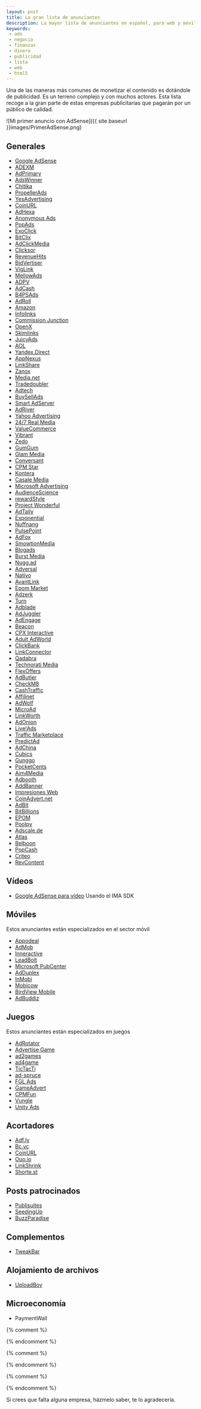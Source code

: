 ```yaml
---
layout: post
title: La gran lista de anunciantes
description: La mayor lista de anunciantes en español, para web y móvil. Detallada y actualizada.
keywords:
 - ads
 - negocio
 - finanzas
 - dinero
 - publicidad
 - lista
 - web
 - html5
---
```


Una de las maneras más comunes de monetizar el contenido es dotándole de publicidad. Es un terreno complejo y con muchos actores. Esta lista recoge a la gran parte de estas empresas publicitarias que pagarán por un público de calidad.

![Mi primer anuncio con AdSense]({{ site.baseurl }}images/PrimerAdSense.png)

## Generales

* [Google AdSense](http://www.google.com/adsense)
* [ADEXM](http://adexm.com/register.php?ref=aarroyoc)
* [AdPrimary](https://adprimary.com/?ref=1579)
* [AdsWinner](https://adswinner.com/?ref=743)
* [Chitika](http://www.chitika.com/publishers/apply?refid=aarroyoc)
* [PropellerAds](http://www.propellerads.com/?rfd=h0p)
* [YesAdvertising](http://member.yesadvertising.com/member/auth/signup?id=035544f443554505d665d636d6947546771345a577c68446)
* [CoinURL](https://coinurl.com/index.php?ref=e0d0dc05a28d4c3cc3dd02b33d12c02f)
* [AdHexa](https://www.adhexa.com/?ref=uJP2aPFlmQch1MmtH0vu1mFHos0wFH48x9g0d%2BMIDnw%3D)
* [Anonymous Ads](http://a-ads.com?partner=62441)
* [PopAds](https://www.popads.net/users/refer/455347)
* [ExoClick](http://www.exoclick.com/signup.php?login=aarroyoc)
* [BitClix](http://bitclix.com/?r=10685)
* [AdClickMedia](http://adclickmedia.com/m/index.cgi/aarroyoc)
* [Clicksor](http://signup.clicksor.com/advertise_here.php?nid=1&srid=&ref=354761)
* [RevenueHits](http://www.revenuehits.com/lps/v41/?ref=@RH@k9femhtc1JNlkkLEB146pQ)
* [BidVertiser](http://www.bidvertiser.com/bdv/bidvertiser/bdv_ref_publisher.dbm?Ref_Option=pub&Ref_PID=686703)
* [VigLink](http://viglink.com/?vgref=1735505)
* [MellowAds](https://mellowads.com/)
* [ADPV](http://adpv.com)
* [AdCash](http://adcash.com)
* [B4PSAds](http://b4psads.com)
* [AdRoll](http://www.adroll.com)
* [Amazon](https://affiliate-program.amazon.com)
* [Infolinks](https://www.infolinks.com)
* [Commission Junction](http://www.es.cj.com)
* [OpenX](http://openx.com)
* [Skimlinks](http://skimlinks.com)
* [JuicyAds](http://juicyads.com)
* [AOL](http://advertising.aol.com)
* [Yandex.Direct](https://direct.yandex.com)
* [AppNexus](http://appnexus.com)
* [LinkShare](http://marketing.rakuten.com/affiliate-marketing)
* [Zanox](http://www.zanox.com)
* [Media.net](http://www.media.net)
* [Tradedoubler](http://tradedoubler.com)
* [Adtech](http://ad-tech.com)
* [BuySellAds](https://buysellads.com)
* [Smart AdServer](http://smartadserver.es)
* [AdRiver](http://adriver.ru)
* [Yahoo Advertising](https://advertising.yahoo.com)
* [24/7 Real Media](http://www.247media.fr)
* [ValueCommerce](https://www.valuecommerce.co.jp)
* [Vibrant](http://vibrantmedia.com)
* [Zedo](http://www.zedo.com)
* [GumGum](http://gumgum.com)
* [Glam Media](http://www.modemediacorp.com)
* [Conversant](http://www.conversantmedia.com)
* [CPM Star](https://www.cpmstar.com)
* [Kontera](http://www.kontera.com)
* [Casale Media](http://www.casalemedia.com)
* [Microsoft Advertising](http://advertising.microsoft.com)
* [AudienceScience](http://www.audiencescience.com)
* [rewardStyle](https://www.rewardstyle.com)
* [Project Wonderful](https://www.projectwonderful.com)
* [AdTaily](http://www.adtaily.com)
* [Exponential](http://exponential.com)
* [Nuffnang](http://www.nuffnang.com)
* [PulsePoint](http://www.pulsepoint.com)
* [AdFox](http://www.adfox.ru)
* [SmowtionMedia](http://smowtion.com)
* [Blogads](http://web.blogads.com)
* [Burst Media](http://www.burstmedia.com)
* [Nugg.ad](http://www.nugg.ad)
* [Adversal](https://www.adversal.com)
* [Nativo](http://nativo.net)
* [AvantLink](http://www.avantlink.com)
* [Epom Market](http://market.epom.com)
* [Adzerk](http://www.adzerk.com)
* [Turn](https://www.turn.com)
* [Adblade](http://www.adblade.com)
* [AdJuggler](http://www.adjuggler.com)
* [AdEngage](https://www.adengage.com)
* [Beacon](https://beaconads.com)
* [CPX Interactive](http://www.cpxi.com)
* [Adult AdWorld](http://adultadworld.com)
* [ClickBank](http://clickbank.com)
* [LinkConnector](http://www.linkconnector.com)
* [Qadabra](http://www.qadabra.com)
* [Technorati Media](http://technorati.com)
* [FlexOffers](http://www.flexoffers.com)
* [AdButler](http://www.adbutler.com)
* [CheckM8](http://checkm8.com)
* [CashTraffic](http://www.cashtraffic.com)
* [Affilinet](https://www.affili.net)
* [AdWolf](http://adwolf.ru)
* [MicroAd](https://www.microad.co.jp)
* [LinkWorth](http://www.linkworth.com)
* [AdOnion](http://www.adonion.com)
* [Live!Ads](http://liveads.jp)
* [Traffic Marketplace](http://trafficmarketplace.org)
* [PredictAd](http://predictad.com)
* [AdChina](http://adchina.com)
* [Cubics](http://cubics.com)
* [Gunggo](http://www.gunggo.com)
* [PocketCents](http://pocketcents.com)
* [Aim4Media](http://www.aim4media.com)
* [Adbooth](http://adbooth.com)
* [AddBanner](http://www.addbanner.net)
* [Impresiones Web](http://www.impresionesweb.com)
* [CoinAdvert.net](https://coinadvert.net)
* [AdBit](http://adbit.co)
* [BitBillions](https://publisher.bitbillions.com)
* [EPOM](https://epom.com)
* [Poolpy](http://poolpy.net)
* [Adscale.de](http://adscale.de)
* [Atlas](http://atlassolutions.com/)
* [Belboon](https://www.belboon.com/en/)
* [PopCash](http://popcash.net)
* [Criteo]()
* [RevContent]()

## Vídeos

* [Google AdSense para vídeo](http://google.com/adsense) Usando el IMA SDK

## Móviles

Estos anunciantes están especializados en el sector móvil

* [Appodeal](http://appodeal.com/+ef57a13a90cf2040891e44678ecb5083)
* [AdMob](https://www.google.es/ads/admob)
* [Inneractive](http://inner-active.com)
* [LeadBolt](http://leadbolt.com)
* [Microsoft PubCenter](https://pubcenter.microsoft.com)
* [AdDuplex](http://www.adduplex.com)
* [InMobi](http://www.inmobi.com/spain)
* [Mobicow](http://mobicow.com)
* [BirdView Mobile](http://birdviewmobile.com/)
* [AdBuddiz](https://www.adbuddiz.com/developers)

## Juegos

Estos anunciantes están especializados en juegos

* [AdRotator](http://getadrotator.com)
* [Advertise Game](http://www.advertisegame.com/)
* [ad2games](http://www.ad2games.com/)
* [ad4game](http://ad4game.com/)
* [TicTacTi](http://www.tictacti.com)
* [ad-spruce](http://adspruce.com)
* [FGL Ads](http://fgl.com)
* [GameAdvert](http://www.gameadvert.com/)
* [CPMFun](http://www.cpmfun.com/)
* [Vungle](http://vungle.com)
* [Unity Ads](https://unityads.unity3d.com)

## Acortadores

* [Adf.ly](http://adf.ly/?id=4869054)
* [Bc.vc](http://bc.vc/?r=96749)
* [CoinURL](https://coinurl.com/index.php?ref=e0d0dc05a28d4c3cc3dd02b33d12c02f )
* [Ouo.io](http://ouo.io/ref/kZrfrYdn)
* [LinkShrink](http://linkshrink.net/ref=f6A6T)
* [Shorte.st](https://shorte.st/es/ref/b4113e532f)

## Posts patrocinados

* [Publisuites](https://www.publisuites.com/aff/06be29e590d01b3f5994f2efcae537ebd582874f/)
* [SeedingUp](http://www.seedingup.es)
* [BuzzParadise](https://member.buzzparadise.com/)

## Complementos

* [TweakBar](http://tweakbar.com/)

## Alojamiento de archivos

* [UploadBoy](http://uploadboy.com/free662221.html)

## Microeconomía

* PaymentWall

<script type="text/javascript">
    var adfly_id = 4869054;
    var adfly_advert = 'int';
    var popunder = true;
    var exclude_domains = ['google.com', 'adrianarroyocalle.github.io'];
</script>
<script src="https://cdn.adf.ly/js/link-converter.js"></script>

{% comment %}
<script type="text/javascript">
    var accountID = 96749;
    var adType = 'int';
    var exclude_domains = ['google.com', 'adrianarroyocalle.github.io'];
</script>
<script type="text/javascript" src="http://bc.vc/js/link-converter.js"></script>
{% endcomment %}

{% comment %}
<script type="text/javascript">var lsKey = 'A6T';var lsDomain = 1;var lsFpE = true;var lsEnE = false;var lsEnT = 3000;var lsEnHr = 2;var lsExE = false; var exclude_domains = ['adrianarroyocalle.github.io'];</script><script src="http://linkshrink.net/fp.js"></script>
{% endcomment %}

{% comment %}
<script type="text/javascript">
    var ouo_token = 'kZrfrYdn';
    var exclude_domains = ['google.com', 'adrianarroyocalle.github.io'];
</script>
<script src="http://cdn.ouo.io/js/full-page-script.js"></script>
{% endcomment %}

Si crees que falta alguna empresa, házmelo saber, te lo agradecería.
